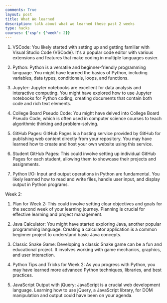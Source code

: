 ```yaml
---
comments: True
layout: post
title: What We learned
description: talk about what we learned these past 2 weeks
type: hacks
courses: {'csp': {'week': 2}}
---
```

1. VSCode: You likely started with setting up and getting familiar with Visual Studio Code (VSCode). It's a popular code editor with various extensions and features that make coding in multiple languages easier.

2. Python: Python is a versatile and beginner-friendly programming language. You might have learned the basics of Python, including variables, data types, conditionals, loops, and functions.

3. Jupyter: Jupyter notebooks are excellent for data analysis and interactive computing. You might have explored how to use Jupyter notebooks for Python coding, creating documents that contain both code and rich text elements.

4. College Board Pseudo Code: You might have delved into College Board Pseudo Code, which is often used in computer science courses to teach algorithmic thinking and problem-solving.

5. GitHub Pages: GitHub Pages is a hosting service provided by GitHub for publishing web content directly from your repository. You may have learned how to create and host your own website using this service.

6. Student GitHub Pages: This could involve setting up individual GitHub Pages for each student, allowing them to showcase their projects and assignments.

7. Python I/O: Input and output operations in Python are fundamental. You likely learned how to read and write files, handle user input, and display output in Python programs.

Week 2:

1. Plan for Week 2: This could involve setting clear objectives and goals for the second week of your learning journey. Planning is crucial for effective learning and project management.

2. Java Calculator: You might have started exploring Java, another popular programming language. Creating a calculator application is a common beginner project to understand basic Java concepts.

3. Classic Snake Game: Developing a classic Snake game can be a fun and educational project. It involves working with game mechanics, graphics, and user interaction.

4. Python Tips and Tricks for Week 2: As you progress with Python, you may have learned more advanced Python techniques, libraries, and best practices.

5. JavaScript Output with jQuery: JavaScript is a crucial web development language. Learning how to use jQuery, a JavaScript library, for DOM manipulation and output could have been on your agenda.